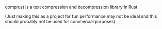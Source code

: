 comprust is a text compression and decompression library in Rust.

(Just making this as a project for fun performance may not be ideal and this should probably not be used for commercial purposes)